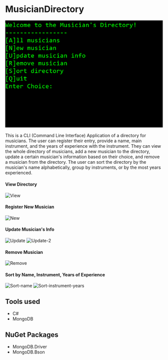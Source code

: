 # MusicianDirectory

![](/MusicianDirectory/Assets/MusicDirectoryCLI_Pic.png)

This is a CLI (Command Line Interface) Application of a directory for musicians. The user can register their entry,
provide a name, main instrument, and the years of experience with the instrument. They can view the whole directory of musicians, 
add a new musician to the directory, update a certain musician's information based on their choice, and remove a musician from
the directory. The user can sort the directory by the musician's name alphabetically, group by instruments, or by the most years 
experienced.

#### View Directory
![View](https://j.gifs.com/Qnjn45.gif)

#### Register New Musician
![New](https://j.gifs.com/2x2xVA.gif)

#### Update Musician's Info
![Update](https://j.gifs.com/lxXxG1.gif)
![Update-2](https://j.gifs.com/vlRlVn.gif)

#### Remove Musician
![Remove](https://j.gifs.com/Gvzv35.gif)

#### Sort by Name, Instrument, Years of Experience
![Sort-name](https://j.gifs.com/P7g736.gif)
![Sort-instrument-years](https://j.gifs.com/XLqL8V.gif)

####

## Tools used
- C#
- MongoDB

## NuGet Packages
- MongoDB.Driver
- MongoDB.Bson
